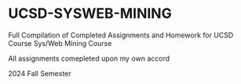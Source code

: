 # UCSD-SYSWEB-MINING
Full Compilation of Completed Assignments and Homework for UCSD Course Sys/Web Mining Course

All assignments comepleted upon my own accord

2024 Fall Semester
